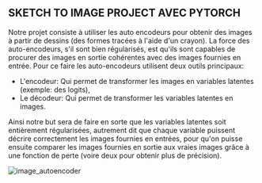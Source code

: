 SKETCH TO IMAGE PROJECT AVEC PYTORCH
-------------------------

Notre projet consiste à utiliser les auto encodeurs pour obtenir des images à partir de dessins (des formes tracées à l'aide d'un crayon). La force des auto-encodeurs, s'il sont bien régularisés, est qu'ils sont capables de procurer des images en sortie cohérentes avec des images fournies en entrée. Pour ce faire les auto-encodeurs utilisent deux outils principaux:

- L'encodeur: Qui permet de transformer les images en variables latentes (exemple: des logits),
- Le décodeur: Qui permet de transformer les variables latentes en images.

Ainsi notre but sera de faire en sorte que les variables latentes soit entièrement régularisées, autrement dit que chaque variable puissent décrire correctement les images fournies en entrées, pour qu'on puisse ensuite comparer les images fournies en sortie aux vraies images grâce à une fonction de perte (voire deux pour obtenir plus de précision). 

![image_autoencoder](https://miro.medium.com/max/828/1*qFzKC1GqOR17XaiQBex83w.webp)
